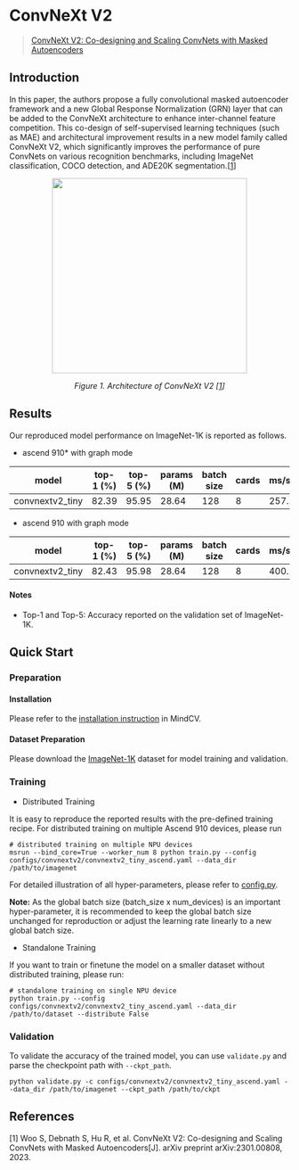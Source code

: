 # ConvNeXt V2
> [ConvNeXt V2: Co-designing and Scaling ConvNets with Masked Autoencoders](https://arxiv.org/abs/2301.00808)

## Introduction

In this paper, the authors propose a fully convolutional masked autoencoder framework and a new Global Response
Normalization (GRN) layer that can be added to the ConvNeXt architecture to enhance inter-channel feature competition.
This co-design of self-supervised learning techniques (such as MAE) and architectural improvement results in a new model
family called ConvNeXt V2, which significantly improves the performance of pure ConvNets on various recognition
benchmarks, including ImageNet classification, COCO detection, and ADE20K segmentation.[[1](#references)]

<p align="center">
  <img src="https://github.com/facebookresearch/ConvNeXt-V2/assets/53842165/d7dbd994-0577-42e3-9068-67d32b8a3bcb" width=350 />
</p>
<p align="center">
  <em>Figure 1. Architecture of ConvNeXt V2 [<a href="#references">1</a>] </em>
</p>

## Results

Our reproduced model performance on ImageNet-1K is reported as follows.

- ascend 910* with graph mode

<div align="center">

| model           | top-1 (%) | top-5 (%) | params (M) | batch size | cards | ms/step | jit_level | recipe                                                                                                   | download                                                                                                        |
| --------------- | --------- | --------- | ---------- | ---------- | ----- | ------- | --------- | -------------------------------------------------------------------------------------------------------- | --------------------------------------------------------------------------------------------------------------- |
| convnextv2_tiny | 82.39     | 95.95     | 28.64      | 128        | 8     | 257.2   | O2        | [yaml](https://github.com/mindspore-lab/mindcv/blob/main/configs/convnextv2/convnextv2_tiny_ascend.yaml) | [weights](https://download-mindspore.osinfra.cn/toolkits/mindcv/convnextv2/convnextv2_tiny-a35b79ce-910v2.ckpt) |

</div>

- ascend 910 with graph mode

<div align="center">


| model           | top-1 (%) | top-5 (%) | params (M) | batch size | cards | ms/step | jit_level | recipe                                                                                                   | download                                                                                          |
| --------------- | --------- | --------- | ---------- | ---------- | ----- | ------- | --------- | -------------------------------------------------------------------------------------------------------- | ------------------------------------------------------------------------------------------------- |
| convnextv2_tiny | 82.43     | 95.98     | 28.64      | 128        | 8     | 400.20  | O2        | [yaml](https://github.com/mindspore-lab/mindcv/blob/main/configs/convnextv2/convnextv2_tiny_ascend.yaml) | [weights](https://download.mindspore.cn/toolkits/mindcv/convnextv2/convnextv2_tiny-d441ba2c.ckpt) |

</div>

#### Notes
- Top-1 and Top-5: Accuracy reported on the validation set of ImageNet-1K.

## Quick Start

### Preparation

#### Installation
Please refer to the [installation instruction](https://mindspore-lab.github.io/mindcv/installation/) in MindCV.

#### Dataset Preparation
Please download the [ImageNet-1K](https://www.image-net.org/challenges/LSVRC/2012/index.php) dataset for model training and validation.

### Training

* Distributed Training

It is easy to reproduce the reported results with the pre-defined training recipe. For distributed training on multiple Ascend 910 devices, please run

```shell
# distributed training on multiple NPU devices
msrun --bind_core=True --worker_num 8 python train.py --config configs/convnextv2/convnextv2_tiny_ascend.yaml --data_dir /path/to/imagenet
```



For detailed illustration of all hyper-parameters, please refer to [config.py](https://github.com/mindspore-lab/mindcv/blob/main/config.py).

**Note:**  As the global batch size  (batch_size x num_devices) is an important hyper-parameter, it is recommended to keep the global batch size unchanged for reproduction or adjust the learning rate linearly to a new global batch size.

* Standalone Training

If you want to train or finetune the model on a smaller dataset without distributed training, please run:

```shell
# standalone training on single NPU device
python train.py --config configs/convnextv2/convnextv2_tiny_ascend.yaml --data_dir /path/to/dataset --distribute False
```

### Validation

To validate the accuracy of the trained model, you can use `validate.py` and parse the checkpoint path with `--ckpt_path`.

```shell
python validate.py -c configs/convnextv2/convnextv2_tiny_ascend.yaml --data_dir /path/to/imagenet --ckpt_path /path/to/ckpt
```

## References

[1] Woo S, Debnath S, Hu R, et al. ConvNeXt V2: Co-designing and Scaling ConvNets with Masked Autoencoders[J]. arXiv preprint arXiv:2301.00808, 2023.
